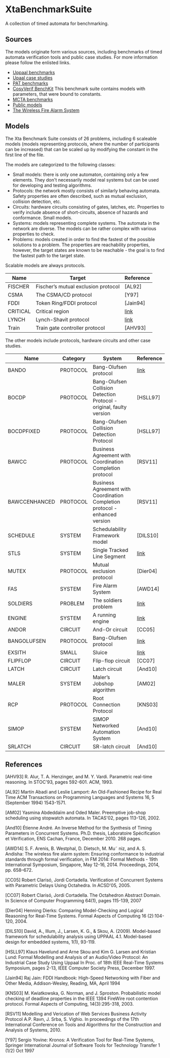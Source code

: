 # XtaBenchmarkSuite
A collection of timed automata for benchmarking. 

## Sources

The models originate form various sources, including benchmarks of timed automata verification tools and public case studies. For more information please follow the enlisted links.

* [Uppaal benchmarks](https://www.it.uu.se/research/group/darts/uppaal/benchmarks/)
* [Upaal case studies](https://www.it.uu.se/research/group/darts/uppaal/examples.shtml#casestudies)
* [PAT benchmarks](http://www.comp.nus.edu.sg/~pat/bddlib/timedexp.html)
* [CosyVerif BenchKit](http://benchkit.cosyverif.org/) This benchmark suite contains models with parameters, that were bound to constants.
* [MCTA benchmarks](http://gki.informatik.uni-freiburg.de/tools/mcta/benchmarks.html)
* [Public models](http://www.verify-it.de/v00/)
* [The Wireless Fire Alarm System](http://swt.informatik.uni-freiburg.de/projects/CaseStudyRepository/WFAS/res/iFM2014)

## Models

The Xta Benchmark Suite consists of 26 problems, including 6 scaleable models (models representing protocols, where the number of participants can be increased) that can be scaled up by modifying the constant in the first line of the file.

The models are categorized to the following classes:

* Small models: there is only one automaton, containing only a few elements. They don't necessarily model real systems but can be used for developing and testing algorithms.
* Protocols: the network mostly consists of similarly behaving automata. Safety properties are often described, such as mutual exclusion, collision detection, etc.
* Circuits: hardware circuits consisting of gates, latches, etc. Properties to verify include absence of short-circuits, absence of hazards and conformance. Small models.
* Systems: models representing complete systems. The automata in the network are diverse. The models can be rather complex with various properties to check.
* Problems: models created in order to find the fastest of the possible solutions to a problem. The properties are reachability properties, however, the target states are known to be reachable - the goal is to find the fastest path to the target state.

Scalable models are always protocols.

| Name | Target | Reference |
|---|---|---|
| FISCHER | Fischer’s mutual exclusion protocol | [AL92] |
| CSMA | The CSMA/CD protocol | [Y97] |
| FDDI | Token Ring/FDDI protocol | [Jain94] |
| CRITICAL | Critical region | [link](http://www.comp.nus.edu.sg/~pat/bddlib/timedexp.html) |
| LYNCH | Lynch-Shavit protocol | [link](http://www.comp.nus.edu.sg/~pat/bddlib/timedexp.html) |
| Train | Train gate controller protocol | [AHV93] |

The other models include protocols, hardware circuits and other case studies.

| Name | Category | System | Reference |
|---|---|---|---|
| BANDO | PROTOCOL | Bang-Olufsen protocol | [link](https://www.it.uu.se/research/group/darts/uppaal/benchmarks/) |
| BOCDP | PROTOCOL | Bang-Olufsen Collision Detection Protocol - original, faulty version | [HSLL97] |
| BOCDPFIXED |  PROTOCOL | Bang-Olufsen Collision Detection Protocol | [HSLL97] |
| BAWCC | PROTOCOL | Business Agreement with Coordination Completion protocol | [RSV11] |
| BAWCCENHANCED |  PROTOCOL | Business Agreement with Coordination Completion protocol - enhanced version | [RSV11] |
| SCHEDULE | SYSTEM | Schedulability Framework model | [DILS10] |
| STLS | SYSTEM | Single Tracked Line Segment | [link](http://gki.informatik.uni-freiburg.de/tools/mcta/benchmarks.html) |
| MUTEX | PROTOCOL | Mutual exclusion protocol | [Dier04] |
| FAS | SYSTEM | Fire Alarm System | [AWD14] |
| SOLDIERS | PROBLEM | The soldiers problem | [link](http://www.verify-it.de/v00/) |
| ENGINE | SYSTEM | A running engine | [link](http://www.verify-it.de/v00/) |
| ANDOR | CIRCUIT | And-Or circuit | [CC05] |
| BANGOLUFSEN | PROTOCOL | Bang-Olufsen protocol | [link](http://benchkit.cosyverif.org/) |
| EXSITH | SMALL | Sluice | [link](http://benchkit.cosyverif.org/) |
| FLIPFLOP |  CIRCUIT | Flip-flop circuit | [CC07] |
| LATCH | CIRCUIT | Latch circuit | [And10] |
| MALER | SYSTEM | Maler’s Jobshop algorithm | [AM02] |
| RCP | PROTOCOL | Root Connection Protocol | [KNS03] |
| SIMOP | SYSTEM | SIMOP Networked Automation System | [And10] |
| SRLATCH | CIRCUIT | SR-latch circuit | [And10] |

## References

[AHV93] R. Alur, T. A. Henzinger, and M. Y. Vardi. Parametric real-time reasoning. In STOC'93, pages 592-601. ACM, 1993.

[AL92] Martín Abadi and Leslie Lamport: An Old-Fashioned Recipe for Real Time ACM Transactions on Programming Languages and Systems 16, 5 (September 1994) 1543-1571.

[AM02] Yasmina Abdeddaïm and Oded Maler. Preemptive job-shop scheduling using stopwatch automata. In TACAS'02, pages 113-126, 2002.

[And10] Étienne André. An Inverse Method for the Synthesis of Timing Parameters in Concurrent Systems. Ph.D. thesis, Laboratoire Spécification et Vérification, ENS Cachan, France, December 2010. 268 pages.

[AWD14]  S. F. Arenis, B. Westphal, D. Dietsch, M. Mu˜ niz, and A. S. Andisha: The wireless fire alarm system: Ensuring conformance to industrial standards through formal verification, in FM 2014: Formal Methods - 19th International Symposium, Singapore, May 12-16, 2014. Proceedings, 2014, pp. 658–672.

[CC05] Robert Clarisó, Jordi Cortadella. Verification of Concurrent Systems with Parametric Delays Using Octahedra. In ACSD'05, 2005.

[CC07] Robert Clarisó, Jordi Cortadella. The Octahedron Abstract Domain. In Science of Computer Programming 64(1), pages 115-139, 2007

[Dier04] Henning Dierks: Comparing Model-Checking and Logical Reasoning for Real-Time Systems. Formal Aspects of Computing 16 (2):104-120, 2004.

[DILS10] David, A., Illum, J., Larsen, K. G., & Skou, A. (2009). Model-based framework for schedulability analysis using UPPAAL 4.1. Model-based design for embedded systems, 1(1), 93-119.

[HSLL97] 	Klaus Havelund and Arne Skou and Kim G. Larsen and Kristian Lund: Formal Modelling and Analysis of an Audio/Video Protocol: An Industrial Case Study Using Uppaal In Proc. of 18th IEEE Real-Time Systems Symposium, pages 2-13, IEEE Computer Society Press, December 1997.

[Jain94] Raj Jain: FDDI Handbook: High-Speed Networking with Fiber and Other Media, Addison-Wesley, Reading, MA, April 1994

[KNS03] M. Kwiatkowska, G. Norman, and J. Sproston. Probabilistic model checking of deadline properties in the IEEE 1394 FireWire root contention protocol. Formal Aspects of Computing, 14(3):295-318, 2003.

[RSV11] Modelling and Verication of Web Services Business Activity Protocol A.P. Ravn, J. Srba, S. Vighio. In proceedings of the 17th International Conference on Tools and Algorithms for the Construction and Analysis of Systems, 2010. 

[Y97] Sergio Yovine: Kronos: A Verification Tool for Real-Time Systems, Springer International Journal of Software Tools for Technology Transfer 1 (1/2) Oct 1997

